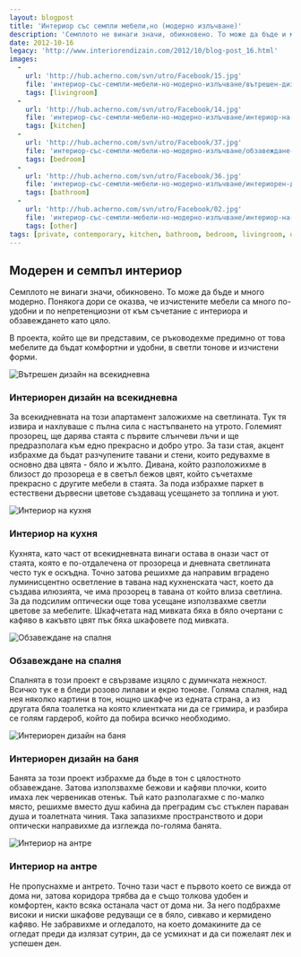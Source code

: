 ```yaml
---
layout: blogpost
title: 'Интериор със семпли мебели,но (модерно излъчване)'
description: 'Семплото не винаги значи, обикновено. То може да бъде и много модерно. Понякога дори се оказва, че изчистените мебели са много по-удобни и по непретенциозни от към съчетание с интериора и обзавеждането като цяло. В проекта, който ще ви представим, се ръководехме предимно от това мебелите да бъдат комфортни и удобни, в светли тонове и изчистени форми.'
date: 2012-10-16
legacy: 'http://www.interiorendizain.com/2012/10/blog-post_16.html'
images:
  -
    url: 'http://hub.acherno.com/svn/utro/Facebook/15.jpg'
    file: 'интериор-със-семпли-мебели-но-модерно-излъчване/вътрешен-дизайн-на-всекидневна.jpg'
    tags: [livingroom]
  -
    url: 'http://hub.acherno.com/svn/utro/Facebook/14.jpg'
    file: 'интериор-със-семпли-мебели-но-модерно-излъчване/интериор-на-кухня.jpg'
    tags: [kitchen]
  -
    url: 'http://hub.acherno.com/svn/utro/Facebook/37.jpg'
    file: 'интериор-със-семпли-мебели-но-модерно-излъчване/обзавеждане-на-спалня.jpg'
    tags: [bedroom]
  -
    url: 'http://hub.acherno.com/svn/utro/Facebook/36.jpg'
    file: 'интериор-със-семпли-мебели-но-модерно-излъчване/интериорен-дизайн-на-баня.jpg'
    tags: [bathroom]
  -
    url: 'http://hub.acherno.com/svn/utro/Facebook/02.jpg'
    file: 'интериор-със-семпли-мебели-но-модерно-излъчване/интериор-на-антре.jpg'
    tags: [other]
tags: [private, contemporary, kitchen, bathroom, bedroom, livingroom, other]
---
```

## **Модерен** и семпъл **интериор**
Семплото не винаги значи, обикновено. То може да бъде и много модерно. Понякога дори се оказва, че изчистените мебели са много по-удобни и по непретенциозни от към съчетание с интериора и обзавеждането като цяло.

В проекта, който ще ви представим, се ръководехме предимно от това мебелите да бъдат комфортни и удобни, в светли тонове и изчистени форми.

![Вътрешен дизайн на всекидневна](интериор-със-семпли-мебели-но-модерно-излъчване/вътрешен-дизайн-на-всекидневна.jpg)
### Интериорен дизайн на **всекидневна**

За всекидневната на този апартамент заложихме на светлината. Тук тя извира и нахлуваше с пълна сила с настъпването на утрото. Големият прозорец, ще дарява стаята с първите слънчеви лъчи и ще предразполага към едно прекрасно и добро утро. За тази стая, акцент избрахме да бъдат разчупените тавани и стени, които редувахме в основно два цвята - бяло и жълто. Дивана, който разположихме в близост до прозореца е в светъл бежов цвят, който съчетахме прекрасно с другите мебели в стаята. За пода избрахме паркет в естествени дървесни цветове създаващ усещането за топлина и уют.

![Интериор на кухня](интериор-със-семпли-мебели-но-модерно-излъчване/интериор-на-кухня.jpg)
### Интериор на **кухня**

Кухнята, като част от всекидневната винаги остава в онази част от стаята, която е по-отдалечена от прозореца и дневната светлината често тук е оскъдна. Точно затова решихме да направим вградено луминисцентно осветление в тавана над кухненската част, което да създава илюзията, че има прозорец в тавана от който влиза светлина. За да подсилим оптически още това усещане използвахме светли цветове за мебелите. Шкафчетата над мивката бяха в бяло очертани с кафяво в какъвто цвят пък бяха шкафовете под мивката.

![Обзавеждане на спалня](интериор-със-семпли-мебели-но-модерно-излъчване/обзавеждане-на-спалня.jpg)
### Обзавеждане на **спалня**

Спалнята в този проект е свързваме изцяло с думичката нежност. Всичко тук е в бледи розово лилави и екрю тонове. Голяма спалня, над нея няколко картини в тон, нощно шкафче из едната страна, а из другата бяла тоалетка на която клиентката ни да се гримира, и разбира се голям гардероб, който да побира всичко необходимо.

![Интериорен дизайн на баня](интериор-със-семпли-мебели-но-модерно-излъчване/интериорен-дизайн-на-баня.jpg)
### Интериорен дизайн на **баня**

Банята за този проект избрахме да бъде в тон с цялостното обзавеждане. Затова използвахме бежови и кафяви плочки, които имаха лек червеникав отенък. Тъй като разполагахме с по-малко място, решихме вместо душ кабина да преградим със стъклен параван душа и тоалетната чиния. Така запазихме пространството и дори оптически направихме да изглежда по-голяма банята.

![Интериор на антре](интериор-със-семпли-мебели-но-модерно-излъчване/интериор-на-антре.jpg)
### Интериор на **антре**

Не пропуснахме и антрето. Точно тази част е първото което се вижда от дома ни, затова коридора трябва да е също толкова удобен и комфортен, както всяка останала част от дома ни. За него подбрахме високи и ниски шкафове редуващи се в бяло, сивкаво и кермидено кафяво. Не забравихме и огледалото, на което домакините да се огледат преди да излязат сутрин, да се усмихнат и да си пожелаят лек и успешен ден.
